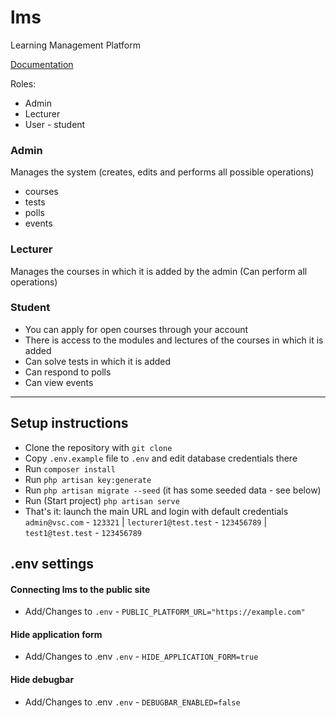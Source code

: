 # lms
Learning Management Platform

[Documentation](https://docs.google.com/document/d/1wJdTSMFZ9RzWA9ArbX7PnM6hAfP4fEDLjto9Y5DQ3Tk/edit?usp=sharing)

Roles:
- Admin
- Lecturer
- User - student

### Admin
Manages the system (creates, edits and performs all possible operations)
- courses
- tests
- polls
- events

### Lecturer
Manages the courses in which it is added by the admin (Can perform all operations)

### Student
- You can apply for open courses through your account
- There is access to the modules and lectures of the courses in which it is added
- Can solve tests in which it is added
- Can respond to polls
- Can view events
<hr>

## Setup instructions
- Clone the repository with `git clone`
- Copy `.env.example` file to `.env` and edit database credentials there
- Run `composer install`
- Run `php artisan key:generate`
- Run `php artisan migrate --seed` (it has some seeded data - see below)
- Run (Start project) `php artisan serve`
- That's it: launch the main URL and login with default credentials `admin@vsc.com` - `123321` |  `lecturer1@test.test` - `123456789` | `test1@test.test` - `123456789`

## .env settings
#### Connecting lms to the public site
- Add/Changes to `.env` - `PUBLIC_PLATFORM_URL="https://example.com"`

#### Hide application form
- Add/Changes to .env `.env` - `HIDE_APPLICATION_FORM=true`

#### Hide debugbar
- Add/Changes to .env `.env` - `DEBUGBAR_ENABLED=false`
